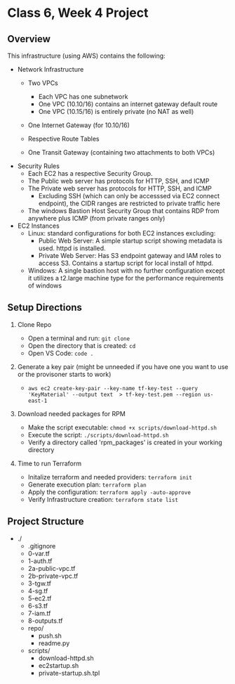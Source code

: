 # Class 6, Week 4 Project

## Overview

This infrastructure (using AWS) contains the following:
- Network Infrastructure 
    - Two VPCs 
        - Each VPC has one subnetwork 
        - One VPC (10.10/16) contains an internet gateway default route
        - One VPC (10.15/16) is entirely private (no NAT as well)
    
    - One Internet Gateway (for 10.10/16)
    - Respective Route Tables
    - One Transit Gateway (containing two attachments to both VPCs)
- Security Rules
    - Each EC2 has a respective Security Group. 
    - The Public web server has protocols for HTTP, SSH, and ICMP
    - The Private web server has protocols for HTTP, SSH, and ICMP
        - Excluding SSH (which can only be accesssed via EC2 connect endpoint), the CIDR ranges are restricted to private traffic here
    - The windows Bastion Host Security Group that contains RDP from anywhere plus ICMP (from private ranges only)
- EC2 Instances
   - Linux: standard configurations for both EC2 instances excluding:
        - Public Web Server: A simple startup script showing metadata is used. httpd is installed. 
        - Private Web Server: Has S3 endpoint gateway and IAM roles to access S3. Contains a startup script for local install of httpd.
   - Windows: A single bastion host with no further configuration except it utilizes a t2.large machine type for the performance requirements of windows   


## Setup Directions 

1) Clone Repo
    - Open a terminal and run: ```git clone ```
    - Open the directory that is created: ```cd ```
    - Open VS Code: ```code .```

2) Generate a key pair (might be unneeded if you have one you want to use or the provisoner starts to work)
    - ```aws ec2 create-key-pair --key-name tf-key-test --query 'KeyMaterial' --output text  > tf-key-test.pem --region us-east-1```

3) Download needed packages for RPM
    - Make the script executable: ```chmod +x scripts/download-httpd.sh```
    - Execute the script: ```./scripts/download-httpd.sh```
    - Verify a directory called 'rpm_packages' is created in your working directory

4) Time to run Terraform
    - Initalize terraform and needed providers: ```terraform init```
    - Generate execution plan: ```terraform plan```
    - Apply the configuration: ```terraform apply -auto-approve```
    - Verify Infrastructure creation: ```terraform state list```


## Project Structure

- ./
    - .gitignore
    - 0-var.tf
    - 1-auth.tf
    - 2a-public-vpc.tf
    - 2b-private-vpc.tf
    - 3-tgw.tf
    - 4-sg.tf
    - 5-ec2.tf
    - 6-s3.tf
    - 7-iam.tf
    - 8-outputs.tf    
    - repo/
        - push.sh
        - readme.py
    - scripts/
        - download-httpd.sh
        - ec2startup.sh
        - private-startup.sh.tpl